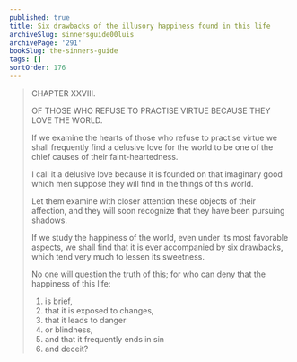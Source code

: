 ```yaml
---
published: true
title: Six drawbacks of the illusory happiness found in this life
archiveSlug: sinnersguide00luis
archivePage: '291'
bookSlug: the-sinners-guide
tags: []
sortOrder: 176
---
```


> CHAPTER XXVIII.
>
> OF THOSE WHO REFUSE TO PRACTISE VIRTUE BECAUSE THEY LOVE THE WORLD.
>
> If we examine the hearts of those who refuse to practise virtue we shall frequently find a delusive love for the world to be one of the chief causes of their faint-heartedness.
>
> I call it a delusive love because it is founded on that imaginary good which men suppose they will find in the things of this world.
>
> Let them examine with closer attention these objects of their affection, and they will soon recognize that they have been pursuing shadows.
>
> If we study the happiness of the world, even under its most favorable aspects, we shall find that it is ever accompanied by six drawbacks, which tend very much to lessen its sweetness.
>
> No one will question the truth of this; for who can deny that the happiness of this life:
>
> 1. is brief,
> 2. that it is exposed to changes,
> 3. that it leads to danger
> 4. or blindness,
> 5. and that it frequently ends in sin
> 6. and deceit?
